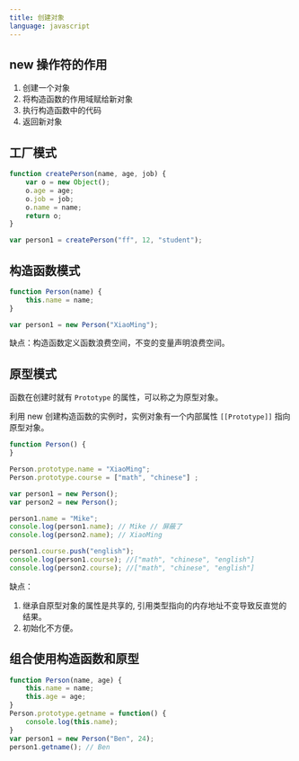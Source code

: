 ```yaml
---
title: 创建对象
language: javascript
---
```


## new 操作符的作用

1. 创建一个对象
1. 将构造函数的作用域赋给新对象
1. 执行构造函数中的代码
1. 返回新对象

## 工厂模式

```javascript
function createPerson(name, age, job) {
    var o = new Object();
    o.age = age;
    o.job = job;
    o.name = name;
    return o;
}

var person1 = createPerson("ff", 12, "student");
```

## 构造函数模式

```javascript
function Person(name) {
    this.name = name;
}

var person1 = new Person("XiaoMing");
```

缺点：构造函数定义函数浪费空间，不变的变量声明浪费空间。

## 原型模式

函数在创建时就有 `Prototype` 的属性，可以称之为原型对象。

利用 new 创建构造函数的实例时，实例对象有一个内部属性 `[[Prototype]]` 指向原型对象。

```javascript
function Person() {
}

Person.prototype.name = "XiaoMing";
Person.prototype.course = ["math", "chinese"] ;

var person1 = new Person();
var person2 = new Person();

person1.name = "Mike";
console.log(person1.name); // Mike // 屏蔽了
console.log(person2.name); // XiaoMing

person1.course.push("english");
console.log(person1.course); //["math", "chinese", "english"]
console.log(person2.course); //["math", "chinese", "english"]
```

缺点：

1. 继承自原型对象的属性是共享的, 引用类型指向的内存地址不变导致反直觉的结果。
1. 初始化不方便。

## 组合使用构造函数和原型

```javascript
function Person(name, age) {
    this.name = name;
    this.age = age;
}
Person.prototype.getname = function() {
    console.log(this.name);
}
var person1 = new Person("Ben", 24);
person1.getname(); // Ben
```
